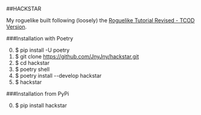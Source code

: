 ##HACKSTAR

My roguelike built following (loosely) the [Roguelike Tutorial Revised - TCOD Version][0].


###Installation with Poetry

0. $ pip install -U poetry
1. $ git clone https://github.com/JnyJny/hackstar.git
2. $ cd hackstar
3. $ poetry shell
4. $ poetry install --develop hackstar
5. $ hackstar

###Installation from PyPi

0. $ pip install hackstar


[0]: http://rogueliketutorials.com/tutorials/tcod/
